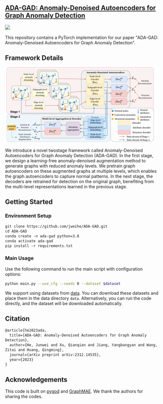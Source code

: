 ## [ADA-GAD: Anomaly-Denoised Autoencoders for Graph Anomaly Detection](https://arxiv.org/abs/2312.14535)
[comment]: <> ([Paper]&#40;https://arxiv.org/abs/2312.14535&#41)
<a href="https://arxiv.org/abs/2312.14535"><img src="https://img.shields.io/badge/arXiv-2312.14535-b31b1b.svg" height=20></a>

This repository contains a PyTorch implementation for our paper "ADA-GAD: Anomaly-Denoised Autoencoders for Graph Anomaly Detection".

## Framework Details

![Framework Details](./main_photo.png)

We introduce a novel twostage framework called Anomaly-Denoised Autoencoders for Graph Anomaly Detection (ADA-GAD). In the first stage, we design a learning-free anomaly-denoised augmentation method to generate graphs with reduced anomaly levels. We pretrain graph autoencoders on these augmented graphs at multiple levels, which enables the graph autoencoders to capture normal patterns. In the next stage, the decoders are retrained for detection on the original graph, benefiting from the multi-level representations learned in the previous stage.

## Getting Started

### Environment Setup

```shell
git clone https://github.com/jweihe/ADA-GAD.git
cd ADA-GAD
conda create -n ada-gad python=3.8
conda activate ada-gad
pip install -r requirements.txt
```

### Main Usage

Use the following command to run the main script with configuration options:

```bash
python main.py --use_cfg --seeds 0 --dataset $dataset
```
We support using datasets from [data](https://github.com/pygod-team/data). You can download these datasets and place them in the data directory `data`. 
Alternatively, you can run the code directly, and the dataset will be downloaded automatically.

## Citation

```
@article{he2023ada,
  title={ADA-GAD: Anomaly-Denoised Autoencoders for Graph Anomaly Detection},
  author={He, Junwei and Xu, Qianqian and Jiang, Yangbangyan and Wang, Zitai and Huang, Qingming},
  journal={arXiv preprint arXiv:2312.14535},
  year={2023}
}
```

## Acknowledgements

This code is built on [pygod](https://github.com/pygod-team/pygod) and [GraphMAE](https://github.com/THUDM/GraphMAE). We thank the authors for sharing the codes.